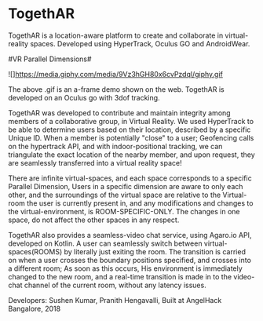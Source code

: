 # TogethAR

TogethAR is a location-aware platform to create and collaborate in virtual-reality spaces.
Developed using HyperTrack, Oculus GO and AndroidWear.

#VR Parallel Dimensions#

![]https://media.giphy.com/media/9Vz3hGH80x6cvPzdql/giphy.gif

The above .gif is an a-frame demo shown on the web. TogethAR is developed on an Oculus go with 3dof tracking.

TogethAR was developed to contribute and maintain integrity among members of a collaborative group, in Virtual Reality. We used HyperTrack to be able to determine users based on their location, described by a specific Unique ID.
When a member is potentially "close" to a user; Geofencing calls on the hypertrack API, and with indoor-positional tracking, we can triangulate the exact location of the nearby member, and upon request, they are seamlessly transferred into a virtual reality space!

There are infinite virtual-spaces, and each space corresponds to a specific Parallel Dimension, Users in a specific dimension are aware to only each other, and the surroundings of the virtual space are relative to the Virtual-room the user is currently present in, and any modifications and changes to the virtual-environment, is ROOM-SPECIFIC-ONLY. The changes in one space, do not affect the other spaces in any respect.

TogethAR also provides a seamless-video chat service, using Agaro.io API, developed on Kotlin.
A user can seamlessly switch between virtual-spaces(ROOMS) by literally just exiting the room.
The transition is carried on when a user crosses the boundary positions specified, and crosses into a different room; As soon as this occurs, His environment is immediately changed to the new room, and a real-time transition is made in to the video-chat channel of the current room, without any latency issues.

Developers: Sushen Kumar, Pranith Hengavalli, Built at AngelHack Bangalore, 2018
